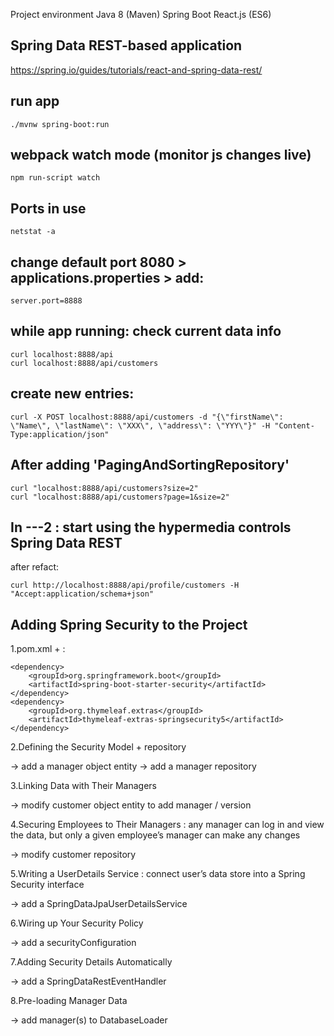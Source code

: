 Project environment
Java 8 (Maven) Spring Boot React.js (ES6)

Spring Data REST-based application
---
https://spring.io/guides/tutorials/react-and-spring-data-rest/


## run app

    ./mvnw spring-boot:run


## webpack watch mode (monitor js changes live)

    npm run-script watch



## Ports in use

    netstat -a 

## change default port 8080 > applications.properties > add:


    server.port=8888


## while app running: check current data info

    curl localhost:8888/api
    curl localhost:8888/api/customers


## create new entries:

    curl -X POST localhost:8888/api/customers -d "{\"firstName\": \"Name\", \"lastName\": \"XXX\", \"address\": \"YYY\"}" -H "Content-Type:application/json"


## After adding 'PagingAndSortingRepository'

    curl "localhost:8888/api/customers?size=2"
    curl "localhost:8888/api/customers?page=1&size=2"


## In ---2 : start using the hypermedia controls Spring Data REST 

after refact: 

    curl http://localhost:8888/api/profile/customers -H "Accept:application/schema+json"


## Adding Spring Security to the Project

1.pom.xml + :

    <dependency>
        <groupId>org.springframework.boot</groupId>
        <artifactId>spring-boot-starter-security</artifactId>
    </dependency>
    <dependency>
        <groupId>org.thymeleaf.extras</groupId>
        <artifactId>thymeleaf-extras-springsecurity5</artifactId>
    </dependency>

2.Defining the Security Model + repository

-> add a manager object entity
-> add a manager repository

3.Linking Data with Their Managers

-> modify customer object entity to add manager / version

4.Securing Employees to Their Managers : any manager can log in and view the data, but only a given employee’s manager can make any changes

-> modify customer repository


5.Writing a UserDetails Service : connect user’s data store into a Spring Security interface

-> add  a SpringDataJpaUserDetailsService


6.Wiring up Your Security Policy

-> add a securityConfiguration


7.Adding Security Details Automatically

-> add a SpringDataRestEventHandler


8.Pre-loading Manager Data

-> add manager(s) to DatabaseLoader








